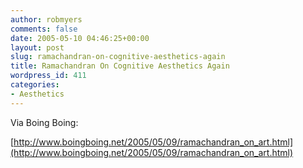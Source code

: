 ```yaml
---
author: robmyers
comments: false
date: 2005-05-10 04:46:25+00:00
layout: post
slug: ramachandran-on-cognitive-aesthetics-again
title: Ramachandran On Cognitive Aesthetics Again
wordpress_id: 411
categories:
- Aesthetics
---
```


Via Boing Boing:  
  
[http://www.boingboing.net/2005/05/09/ramachandran_on_art.html](http://www.boingboing.net/2005/05/09/ramachandran_on_art.html)

  


